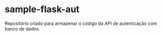 # sample-flask-aut
Repositório criado para armazenar o código da API de autenticação com banco de dados.